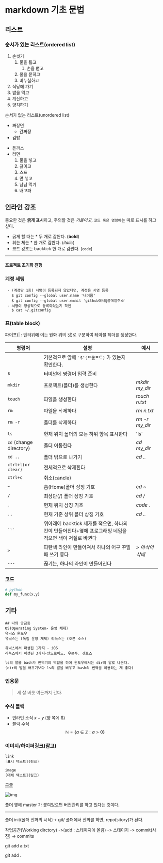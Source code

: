 # markdown 기초 문법

## 리스트

### 순서가 있는 리스트(ordered list)

1. 손씻기
   1. 물을 틀고
      1. 손을 뻗고
   2. 물을 묻히고
   3. 비누칠하고
2. 식당에 가기
3. 밥을 먹고
4. 계산하고
5. 양치하기


순서가 없는 리스트(unordered list)
- 짜장면
  - 간짜장
- 김밥
* 돈까스
* 라면
    1. 물을 넣고
    2. 끓이고
    3. 스프
    4. 면 넣고
    5. 냠냠 먹기
    6. 배고파

## 인라인 강조
중요한 것은 **굵게 표시**하고, 주의할 것은 *기울이고*, `코드 혹은 명령어`는 따로 표시를 하고 싶다.
- 굵게 할 때는 * 두 개로 감싼다. (**bold**)
- 휘는 체는 * 한 개로 감싼다. (*italic*)
- 코드 강조는 backtick 한 개로 감싼다. (`code`)

---

#### 프로젝트 초기화 진행

### 계정 세팅
```
 - (계정당 1회) 서명이 등록되지 않았다면, 계정용 서명 등록
   $ git config --global user.name '내이름'
   $ git config --global user.email 'github에서@쓸메일주소'
 - 서명이 정상적으로 등록되었는지 확인
   $ cat ~/.gitconfig  
```


### 표(table block)
파이프(| : 엔터위에 이는 원화 위의 것)로 구분하여 테이블 헤더를 생성한다.

|명령어|설명|예시|
|-|-|-|
| |기본적으로 앞에 `'$'(프롬프트)` 가 있는지 확인한다.|
|`$`|터미널에 명령어 입력 준비||
|`mkdir`|프로젝트(폴더)를 생성한다|*mkdir my_dir*|
|`touch`|파일을 생성한다|*touch n.txt*|
|`rm`|파일을 삭제하다|*rm n.txt*|
|`rm -r`|폴더를 삭제하다|*rm -r my_dir*|
|`ls`|현재 위치 폴더의 모든 하위 항목 표시한다|'ls'|
|`cd` (change directory)|폴더 이동한다|*cd my_dir*|
|`cd ..`|폴더 밖으로 나가기|*cd ..*|
|`ctrl+l(or clear)`|전체적으로 삭제한다|
|`ctrl+c`|취소(`c`ancle)|
|`~`|홈(Home)폴더 상징 기호|*cd ~*|
|`/`|최상단(/) 폴더 상징 기호|*cd /*|
|`.`|현재 위치 상징 기호|*code .*|
|`..`|현재 기준 상위 폴더 상징 기호|*cd ..*|
|` ``` `|위아래에 backtick 세개를 적으면, 하나의 칸이 만들어진다+옆에 프로그래밍 네임을 적으면 색이 저절로 바뀐다||
|`>`|파란색 라인이 만들어져서 하나의 어구 꾸밀 때 쓰기 좋다 |*> 아삭아삭배*|
|`---`|끊기는, 하나의 라인이 만들어진다||

### 코드
```python
# python
def my_func(x,y)
```

## 기타
```
## 나의 궁금증
OS(Operating System- 운영 체제)
유닉스 윈도우
유닉스는 (독점 운영 체제) 리눅스는 (오픈 소스)

유닉스에서 파생된 1가지 - iOS
리눅스에서 파생된 3가지-안드로이드, 우분투, 센토스

ls의 말을 bash가 번역기의 역할을 하여 윈도우에서는 dir의 말로 나온다.
(dir의 말을 배우기보다 ls의 말을 배우고 bash의 번역을 이용하는 게 좋다)
```


### 인용문

>세 살 버릇 여든까지 간다.


### 수식 블럭
- 인라인 소식 $x+y$ (양 쪽에 $)
- 블럭 수식
$$
\mathbb{N} = \{ a \in \mathbb{Z} : a > 0 \}
$$

### 이미지/하이퍼링크(참고)
```
link
[표시 텍스트](링크)

image
[대체 텍스트](링크)
```
[구글](https://google.com)

![img](https://www.adobe.com/kr/express/feature/image/media_1c3bbd97ac64c130e7b7689aa468bd4c8304a2121.png?width=750&format=png&optimize=medium)




폴더 옆에 master 가 붙여있으면 버전관리를 하고 있다는 것이다.



---


폴더
init(폴더 진화의 시작)-> git/
폴더에서 진화를 하면, repo(sitory)가 된다.

작업공간(Working dirctory) ->(add : 스테이지에 올림) -> 스테이지 -> commit(사진) -> commits

git add a.txt

git add .